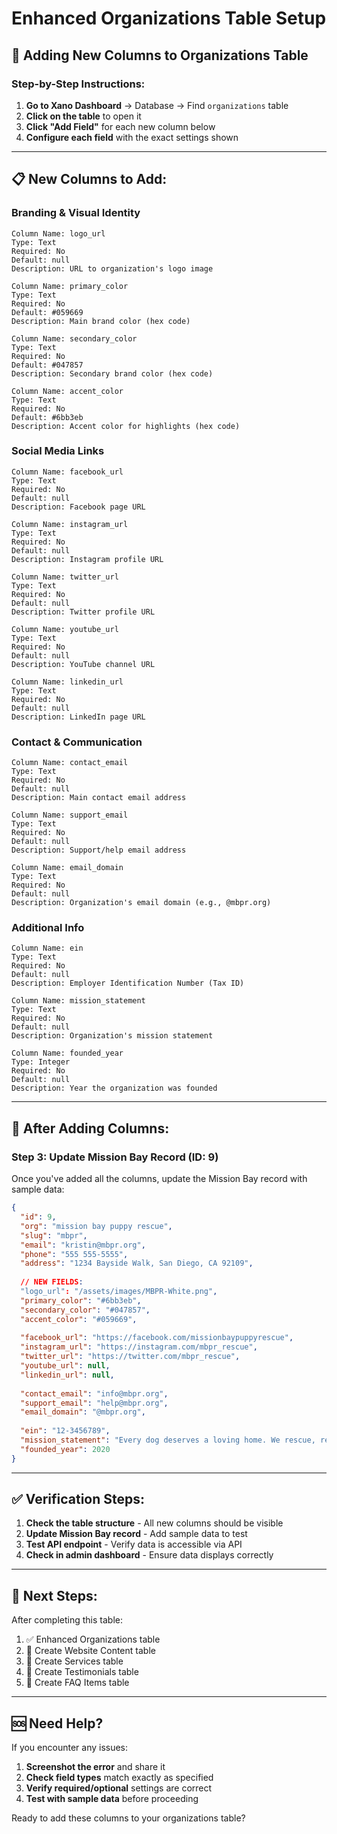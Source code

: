 # Enhanced Organizations Table Setup

## 🎯 **Adding New Columns to Organizations Table**

### **Step-by-Step Instructions:**

1. **Go to Xano Dashboard** → Database → Find `organizations` table
2. **Click on the table** to open it
3. **Click "Add Field"** for each new column below
4. **Configure each field** with the exact settings shown

---

## 📋 **New Columns to Add:**

### **Branding & Visual Identity**
```
Column Name: logo_url
Type: Text
Required: No
Default: null
Description: URL to organization's logo image
```

```
Column Name: primary_color
Type: Text
Required: No
Default: #059669
Description: Main brand color (hex code)
```

```
Column Name: secondary_color
Type: Text
Required: No
Default: #047857
Description: Secondary brand color (hex code)
```

```
Column Name: accent_color
Type: Text
Required: No
Default: #6bb3eb
Description: Accent color for highlights (hex code)
```

### **Social Media Links**
```
Column Name: facebook_url
Type: Text
Required: No
Default: null
Description: Facebook page URL
```

```
Column Name: instagram_url
Type: Text
Required: No
Default: null
Description: Instagram profile URL
```

```
Column Name: twitter_url
Type: Text
Required: No
Default: null
Description: Twitter profile URL
```

```
Column Name: youtube_url
Type: Text
Required: No
Default: null
Description: YouTube channel URL
```

```
Column Name: linkedin_url
Type: Text
Required: No
Default: null
Description: LinkedIn page URL
```

### **Contact & Communication**
```
Column Name: contact_email
Type: Text
Required: No
Default: null
Description: Main contact email address
```

```
Column Name: support_email
Type: Text
Required: No
Default: null
Description: Support/help email address
```

```
Column Name: email_domain
Type: Text
Required: No
Default: null
Description: Organization's email domain (e.g., @mbpr.org)
```

### **Additional Info**
```
Column Name: ein
Type: Text
Required: No
Default: null
Description: Employer Identification Number (Tax ID)
```

```
Column Name: mission_statement
Type: Text
Required: No
Default: null
Description: Organization's mission statement
```

```
Column Name: founded_year
Type: Integer
Required: No
Default: null
Description: Year the organization was founded
```

---

## 🔧 **After Adding Columns:**

### **Step 3: Update Mission Bay Record (ID: 9)**

Once you've added all the columns, update the Mission Bay record with sample data:

```json
{
  "id": 9,
  "org": "mission bay puppy rescue",
  "slug": "mbpr",
  "email": "kristin@mbpr.org",
  "phone": "555 555-5555",
  "address": "1234 Bayside Walk, San Diego, CA 92109",
  
  // NEW FIELDS:
  "logo_url": "/assets/images/MBPR-White.png",
  "primary_color": "#6bb3eb",
  "secondary_color": "#047857",
  "accent_color": "#059669",
  
  "facebook_url": "https://facebook.com/missionbaypuppyrescue",
  "instagram_url": "https://instagram.com/mbpr_rescue",
  "twitter_url": "https://twitter.com/mbpr_rescue",
  "youtube_url": null,
  "linkedin_url": null,
  
  "contact_email": "info@mbpr.org",
  "support_email": "help@mbpr.org",
  "email_domain": "@mbpr.org",
  
  "ein": "12-3456789",
  "mission_statement": "Every dog deserves a loving home. We rescue, rehabilitate, and rehome dogs in need throughout the San Diego area.",
  "founded_year": 2020
}
```

---

## ✅ **Verification Steps:**

1. **Check the table structure** - All new columns should be visible
2. **Update Mission Bay record** - Add sample data to test
3. **Test API endpoint** - Verify data is accessible via API
4. **Check in admin dashboard** - Ensure data displays correctly

---

## 🔄 **Next Steps:**

After completing this table:
1. ✅ Enhanced Organizations table
2. 🔄 Create Website Content table
3. 🔄 Create Services table
4. 🔄 Create Testimonials table
5. 🔄 Create FAQ Items table

---

## 🆘 **Need Help?**

If you encounter any issues:
1. **Screenshot the error** and share it
2. **Check field types** match exactly as specified
3. **Verify required/optional** settings are correct
4. **Test with sample data** before proceeding

Ready to add these columns to your organizations table?
